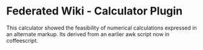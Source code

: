 Federated Wiki - Calculator Plugin
==================================

This calculator showed the feasibility of numerical calculations expressed in an alternate markup. Its derived from an earlier awk script now in coffeescript.

